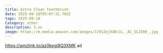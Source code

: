 ```yaml
---
title: Extra Clean Toothbrush
date: 2025-09-18T05:07:31.765Z
tags: 2025-09-18
Category: other
description: 3.xx
image: https://m.media-amazon.com/images/I/81ZejX4Dc1L._AC_SL1500_.jpg
---
```

https://amzlink.to/az0kegj8Q3XMK ad